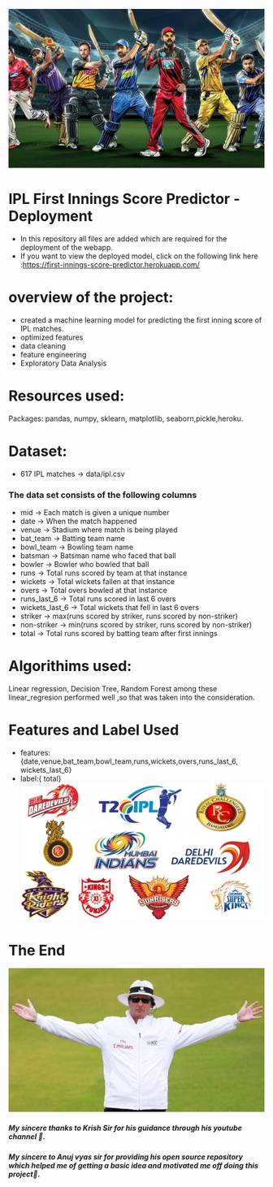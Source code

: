 ![ ](readme_images/ipl_@.jpg)
# IPL First Innings Score Predictor - Deployment
* In this repository all files are added which are required for the deployment of the webapp.
* If you want to view the deployed model, click on the following link here :https://first-innings-score-predictor.herokuapp.com/
# overview of the project:
* created a machine learning model for predicting the first inning score of IPL matches.
* optimized features
* data cleaning 
* feature engineering
* Exploratory Data Analysis
# Resources used:
Packages: pandas, numpy, sklearn, matplotlib, seaborn,pickle,heroku.
# Dataset:
* 617 IPL matches -> data/ipl.csv
### The data set consists of the following columns
* mid -> Each match is given a unique number
* date -> When the match happened
* venue -> Stadium where match is being played
* bat_team -> Batting team name
* bowl_team -> Bowling team name
* batsman -> Batsman name who faced that ball
* bowler -> Bowler who bowled that ball
* runs -> Total runs scored by team at that instance
* wickets -> Total wickets fallen at that instance
* overs -> Total overs bowled at that instance
* runs_last_6 -> Total runs scored in last 6 overs
* wickets_last_6 -> Total wickets that fell in last 6 overs
* striker -> max(runs scored by striker, runs scored by non-striker)
* non-striker -> min(runs scored by striker, runs scored by non-striker)
* total -> Total runs scored by batting team after first innings

# Algorithims used:
Linear regression, Decision Tree, Random Forest
among these linear_regresion performed well ,so that was taken into the consideration.

#  Features and Label Used
* features:{date,venue,bat_team,bowl_team,runs,wickets,overs,runs_last_6, wickets_last_6}
* label:{ total}
![ ](readme_images/Webp.net-resizeimage.jpg)



# The End
![ ](readme_images/Empire.jpg)



##### My sincere thanks to Krish Sir for his guidance through his youtube channel 🙌.
##### My sincere to Anuj vyas sir for providing his open source repository which helped me of getting a basic idea and motivated me off doing  this project🙌.  






